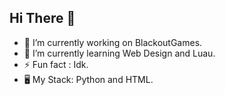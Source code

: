 ## Hi There 👋

- 🔭 I’m currently working on BlackoutGames. 
- 🌱 I’m currently learning Web Design and Luau.
- ⚡ Fun fact : Idk.
- 🖥 My Stack: Python and HTML.
